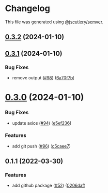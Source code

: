 # Changelog

This file was generated using [@jscutlery/semver](https://github.com/jscutlery/semver).

## [0.3.2](https://github.com/devdigital/utilz/compare/@utilz/github-0.3.1...@utilz/github-0.3.2) (2024-01-10)



## [0.3.1](https://github.com/devdigital/utilz/compare/@utilz/github-0.3.0...@utilz/github-0.3.1) (2024-01-10)


### Bug Fixes

* remove output ([#98](https://github.com/devdigital/utilz/issues/98)) ([6a70f7b](https://github.com/devdigital/utilz/commit/6a70f7b6d2a5b1e3ee9e7a7aac0eec9d57848230))



# [0.3.0](https://github.com/devdigital/utilz/compare/@utilz/github-0.2.0...@utilz/github-0.3.0) (2024-01-10)


### Bug Fixes

* update axios ([#94](https://github.com/devdigital/utilz/issues/94)) ([e5ef236](https://github.com/devdigital/utilz/commit/e5ef2361582ac28b0822e58434083167c93518ef))


### Features

* add git push ([#96](https://github.com/devdigital/utilz/issues/96)) ([c5caee7](https://github.com/devdigital/utilz/commit/c5caee75752a5dd2abe7e3419c19c28ddc24cb9c))



## 0.1.1 (2022-03-30)


### Features

* add github package ([#52](https://github.com/devdigital/utilz/issues/52)) ([0206daf](https://github.com/devdigital/utilz/commit/0206daf9d7b1280c52fe400dfcf816a2a40622fe))
